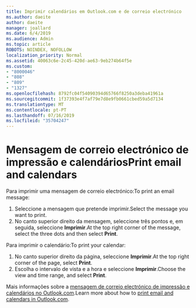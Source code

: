 ```yaml
---
title: Imprimir calendários em Outlook.com e de correio electrónico
ms.author: daeite
author: daeite
manager: joallard
ms.date: 6/4/2019
ms.audience: Admin
ms.topic: article
ROBOTS: NOINDEX, NOFOLLOW
localization_priority: Normal
ms.assetid: 40063c6e-2c45-420d-ae63-9eb274b64f5e
ms.custom:
- "8000046"
- "808"
- "809"
- "1327"
ms.openlocfilehash: 8792fc04f54090394d65766f8250a3deba41961a
ms.sourcegitcommit: 1f37393e4f7af79e7d8e9fb0661cbed59a5d7134
ms.translationtype: MT
ms.contentlocale: pt-PT
ms.lasthandoff: 07/16/2019
ms.locfileid: "35704247"
---
```

# <a name="print-email-and-calendars"></a><span data-ttu-id="15eed-102">Mensagem de correio electrónico de impressão e calendários</span><span class="sxs-lookup"><span data-stu-id="15eed-102">Print email and calendars</span></span>

<span data-ttu-id="15eed-103">Para imprimir uma mensagem de correio electrónico:</span><span class="sxs-lookup"><span data-stu-id="15eed-103">To print an email message:</span></span>
  
1. <span data-ttu-id="15eed-104">Seleccione a mensagem que pretende imprimir.</span><span class="sxs-lookup"><span data-stu-id="15eed-104">Select the message you want to print.</span></span>
1. <span data-ttu-id="15eed-105">No canto superior direito da mensagem, seleccione três pontos e, em seguida, seleccione **Imprimir**.</span><span class="sxs-lookup"><span data-stu-id="15eed-105">At the top right corner of the message, select the three dots and then select **Print**.</span></span>

<span data-ttu-id="15eed-106">Para imprimir o calendário:</span><span class="sxs-lookup"><span data-stu-id="15eed-106">To print your calendar:</span></span>

1. <span data-ttu-id="15eed-107">No canto superior direito da página, seleccione **Imprimir**.</span><span class="sxs-lookup"><span data-stu-id="15eed-107">At the top right corner of the page, select **Print**.</span></span>
1. <span data-ttu-id="15eed-108">Escolha o intervalo de vista e a hora e seleccione **Imprimir**.</span><span class="sxs-lookup"><span data-stu-id="15eed-108">Choose the view and time range, and select **Print**.</span></span>

<span data-ttu-id="15eed-109">Mais informações sobre a [mensagem de correio electrónico de impressão e calendários no Outlook.com](https://support.office.com/article/c835b8e5-b310-4cab-ac15-b6eb95149855?wt.mc_id=Office_Outlook_com_Alchemy).</span><span class="sxs-lookup"><span data-stu-id="15eed-109">Learn more about how to [print email and calendars in Outlook.com](https://support.office.com/article/c835b8e5-b310-4cab-ac15-b6eb95149855?wt.mc_id=Office_Outlook_com_Alchemy).</span></span>